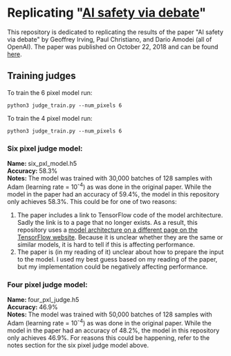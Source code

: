 # Replicating "<a href="https://arxiv.org/abs/1805.00899">AI safety via debate</a>"

This repository is dedicated to replicating the results of the paper "AI safety via debate" by Geoffrey Irving, Paul Christiano, and Dario Amodei (all of OpenAI). The paper was published on October 22, 2018 and can be found <a href="https://arxiv.org/abs/1805.00899">here</a>.

## Training judges

To train the 6 pixel model run:
```
python3 judge_train.py --num_pixels 6
```
To train the 4 pixel model run:
```
python3 judge_train.py --num_pixels 6
```

### Six pixel judge model:

<b>Name: </b>six_pxl_model.h5  
<b>Accuracy: </b> 58.3%  
<b>Notes: </b>The model was trained with 30,000 batches of 128 samples with Adam (learning rate = 10<sup>-4</sup>) as was done in the original paper. While the model in the paper had an accuracy of 59.4%, the model in this repository only achieves 58.3%. This could be for one of two reasons:  

<ol>
  <li>The paper includes a link to TensorFlow code of the model architecture. Sadly the link is to a page that no longer exists. As a result, this repository uses a <a href="https://www.tensorflow.org/tutorials/quickstart/advanced">model architecture on a different page on the TensorFlow website</a>. Because it is unclear whether they are the same or similar models, it is hard to tell if this is affecting performance.</li>
  <li>The paper is (in my reading of it) unclear about how to prepare the input to the model. I used my best guess based on my reading of the paper, but my implementation could be negatively affecting performance.</li>
</ol>
 
### Four pixel judge model:

<b>Name: </b> four_pxl_judge.h5  
<b>Accuracy: </b> 46.9%  
<b>Notes: </b>The model was trained with 50,000 batches of 128 samples with Adam (learning rate = 10<sup>-4</sup>) as was done in the original paper. While the model in the paper had an accuracy of 48.2%, the model in this repository only achieves 46.9%. For reasons this could be happening, refer to the notes section for the six pixel judge model above.

